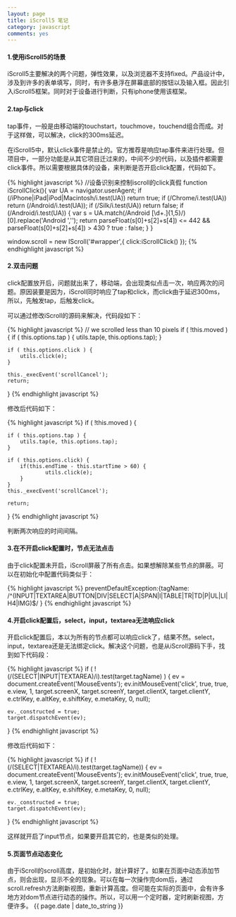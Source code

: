 ```yaml
---
layout: page
title: iScroll5 笔记
category: javascript
comments: yes
---
```


#### 1.使用iScroll5的场景

iScroll5主要解决的两个问题，弹性效果，以及浏览器不支持fixed。产品设计中，涉及到许多的表单填写，同时，有许多悬浮在屏幕底部的按钮以及输入框。因此引入iScroll5框架。同时对于设备进行判断，只有iphone使用该框架。

#### 2.tap与click

tap事件，一般是由移动端的touchstart，touchmove，touchend组合而成。对于这样做，可以解决，click的300ms延迟。

在iScroll5中，默认click事件是禁止的。官方推荐是响应tap事件来进行处理。但项目中，一部分功能是从其它项目迁过来的，中间不少的代码，以及插件都需要click事件。所以需要根据具体的设备，来判断是否开启click配置，代码如下。

{% highlight javascript %}
//设备识别来控制iscroll的click真假
function iScrollClick(){ 
    var UA = navigator.userAgent;
    if (/iPhone|iPad|iPod|Macintosh/i.test(UA)) return true;
    if (/Chrome/i.test(UA)) return (/Android/i.test(UA));
    if (/Silk/i.test(UA)) return false;
    if (/Android/i.test(UA)) {
        var s = UA.match(/Android [\d+.]{1,5}/)[0].replace('Android ','');
        return parseFloat(s[0]+s[2]+s[4]) <= 442 && parseFloat(s[0]+s[2]+s[4]) > 430 ? true : false;
    }
}

window.scroll = new IScroll('#wrapper',{
            click:iScrollClick()
        });
{% endhighlight javascript %}

#### 2.双击问题

click配置放开后，问题就出来了，移动端，会出现类似点击一次，响应两次的问题。原因装要是因为，iScroll同时响应了tap和click，而click由于延迟300ms，所以，先触发tap，后触发click。

可以通过修改iScroll的源码来解决，代码段如下：

{% highlight javascript %}
// we scrolled less than 10 pixels
if ( !this.moved ) {
	if ( this.options.tap ) {
		utils.tap(e, this.options.tap);
	}

	if ( this.options.click ) {
		utils.click(e);
	}

	this._execEvent('scrollCancel');
	return;
}
{% endhighlight javascript %}

修改后代码如下：

{% highlight javascript %}
if ( !this.moved ) {  

    if ( this.options.tap ) {
        utils.tap(e, this.options.tap);
    }

    if ( this.options.click) {
        if(this.endTime - this.startTime > 60) {
            	utils.click(e);
        }
    }
    this._execEvent('scrollCancel');

    return;
}
{% endhighlight javascript %}

判断两次响应的时间间隔。

#### 3.在不开启click配置时，节点无法点击

由于click配置未开启，iScroll屏蔽了所有点击。如果想解除某些节点的屏蔽。可以在初始化中配置代码类似于：

{% highlight javascript %}
preventDefaultException:{tagName: /^(INPUT|TEXTAREA|BUTTON|DIV|SELECT|A|SPAN|I|TABLE|TR|TD|P|UL|LI|H4|IMG)$/ }
{% endhighlight javascript %}

#### 4.开启click配置后，select，input，textarea无法响应click

开启click配置后，本以为所有的节点都可以响应click了，结果不然。select，input，textarea还是无法绑定click。解决这个问题，也是从iScroll源码下手，找到如下代码段：

{% highlight javascript %}
if ( !(/(SELECT|INPUT|TEXTAREA)/i).test(target.tagName) ) {
	ev = document.createEvent('MouseEvents');
	ev.initMouseEvent('click', true, true, e.view, 1,
		target.screenX, target.screenY, target.clientX, target.clientY,
		e.ctrlKey, e.altKey, e.shiftKey, e.metaKey,
		0, null);

	ev._constructed = true;
	target.dispatchEvent(ev);
}
{% endhighlight javascript %}

修改后代码如下：

{% highlight javascript %}
if ( !(/(SELECT|TEXTAREA)/i).test(target.tagName)) {
	ev = document.createEvent('MouseEvents');
	ev.initMouseEvent('click', true, true, e.view, 1,
		target.screenX, target.screenY, target.clientX, target.clientY,
		e.ctrlKey, e.altKey, e.shiftKey, e.metaKey,
		0, null);

	ev._constructed = true;
	target.dispatchEvent(ev);
}
{% endhighlight javascript %}

这样就开启了input节点，如果要开启其它的，也是类似的处理。

#### 5.页面节点动态变化

由于iScroll的scroll高度，是初始化时，就计算好了。如果在页面中动态添加节点，则会出现，显示不全的现象。可以在每一次操作完dom后，通过scroll.refresh方法刷新视图，重新计算高度。但可能在实际的页面中，会有许多地方对dom节点进行动态的操作。所以，可以用一个定时器，定时刷新视图，方便许多。
{{ page.date | date_to_string }}
